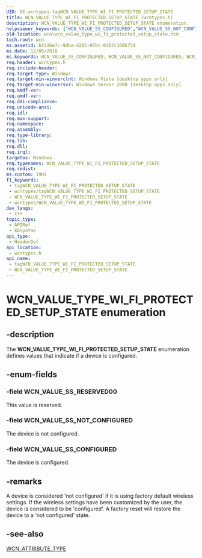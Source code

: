 ```yaml
---
UID: NE:wcntypes.tagWCN_VALUE_TYPE_WI_FI_PROTECTED_SETUP_STATE
title: WCN_VALUE_TYPE_WI_FI_PROTECTED_SETUP_STATE (wcntypes.h)
description: WCN_VALUE_TYPE_WI_FI_PROTECTED_SETUP_STATE enumeration.
helpviewer_keywords: ["WCN_VALUE_SS_CONFIGURED","WCN_VALUE_SS_NOT_CONFIGURED","WCN_VALUE_SS_RESERVED00","WCN_VALUE_TYPE_WI_FI_PROTECTED_SETUP_STATE","WCN_VALUE_TYPE_WI_FI_PROTECTED_SETUP_STATE enumeration [Windows Connect Now]","wcn.wcn_value_type_wi_fi_protected_setup_state","wcntypes/WCN_VALUE_SS_CONFIGURED","wcntypes/WCN_VALUE_SS_NOT_CONFIGURED","wcntypes/WCN_VALUE_SS_RESERVED00","wcntypes/WCN_VALUE_TYPE_WI_FI_PROTECTED_SETUP_STATE"]
old-location: wcn\wcn_value_type_wi_fi_protected_setup_state.htm
tech.root: wcn
ms.assetid: b42d6e7c-9dba-4205-97bc-0107c168b754
ms.date: 12/05/2018
ms.keywords: WCN_VALUE_SS_CONFIGURED, WCN_VALUE_SS_NOT_CONFIGURED, WCN_VALUE_SS_RESERVED00, WCN_VALUE_TYPE_WI_FI_PROTECTED_SETUP_STATE, WCN_VALUE_TYPE_WI_FI_PROTECTED_SETUP_STATE enumeration [Windows Connect Now], wcn.wcn_value_type_wi_fi_protected_setup_state, wcntypes/WCN_VALUE_SS_CONFIGURED, wcntypes/WCN_VALUE_SS_NOT_CONFIGURED, wcntypes/WCN_VALUE_SS_RESERVED00, wcntypes/WCN_VALUE_TYPE_WI_FI_PROTECTED_SETUP_STATE
req.header: wcntypes.h
req.include-header: 
req.target-type: Windows
req.target-min-winverclnt: Windows Vista [desktop apps only]
req.target-min-winversvr: Windows Server 2008 [desktop apps only]
req.kmdf-ver: 
req.umdf-ver: 
req.ddi-compliance: 
req.unicode-ansi: 
req.idl: 
req.max-support: 
req.namespace: 
req.assembly: 
req.type-library: 
req.lib: 
req.dll: 
req.irql: 
targetos: Windows
req.typenames: WCN_VALUE_TYPE_WI_FI_PROTECTED_SETUP_STATE
req.redist: 
ms.custom: 19H1
f1_keywords:
 - tagWCN_VALUE_TYPE_WI_FI_PROTECTED_SETUP_STATE
 - wcntypes/tagWCN_VALUE_TYPE_WI_FI_PROTECTED_SETUP_STATE
 - WCN_VALUE_TYPE_WI_FI_PROTECTED_SETUP_STATE
 - wcntypes/WCN_VALUE_TYPE_WI_FI_PROTECTED_SETUP_STATE
dev_langs:
 - c++
topic_type:
 - APIRef
 - kbSyntax
api_type:
 - HeaderDef
api_location:
 - wcntypes.h
api_name:
 - tagWCN_VALUE_TYPE_WI_FI_PROTECTED_SETUP_STATE
 - WCN_VALUE_TYPE_WI_FI_PROTECTED_SETUP_STATE
---
```


# WCN_VALUE_TYPE_WI_FI_PROTECTED_SETUP_STATE enumeration


## -description

The <b>WCN_VALUE_TYPE_WI_FI_PROTECTED_SETUP_STATE</b> enumeration defines values that indicate if a device is configured.

## -enum-fields

### -field WCN_VALUE_SS_RESERVED00

This value is reserved.

### -field WCN_VALUE_SS_NOT_CONFIGURED

The device is not configured.

### -field WCN_VALUE_SS_CONFIGURED

The device is configured.

## -remarks

A device is considered 'not configured' if it is using factory default wireless settings. If the wireless settings have been customized by the user, the device is considered to be 'configured'. A factory reset will restore the device to a 'not configured' state.

## -see-also

<a href="/windows/desktop/api/wcntypes/ne-wcntypes-wcn_attribute_type">WCN_ATTRIBUTE_TYPE</a>

